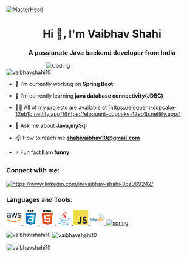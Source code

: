 [![MasterHead](https://media.onlinecoursebay.com/2019/03/01021131/1580646_003f_5.jpg)](https://vaibhavshahi10.io)
<h1 align="center">Hi 👋, I'm Vaibhav Shahi</h1>
<h3 align="center">A passionate Java backend developer from India</h3>
<img align="right" alt="Coding" width="400" src="https://qph.cf2.quoracdn.net/main-qimg-82b7314fe96c4a2d8f3088207a4afd8d">

<p align="left"> <img src="https://komarev.com/ghpvc/?username=vaibhavshahi10&label=Profile%20views&color=0e75b6&style=flat" alt="vaibhavshahi10" /> </p>

- 🔭 I’m currently working on **Spring Boot**

- 🌱 I’m currently learning **java database connectivity(JDBC)**

- 👨‍💻 All of my projects are available at [https://eloquent-cupcake-12eb1b.netlify.app/](https://eloquent-cupcake-12eb1b.netlify.app/)

- 💬 Ask me about **Java,mySql**

- 📫 How to reach me **shahivaibhav10@gmail.com**

- ⚡ Fun fact **I am funny**

<h3 align="left">Connect with me:</h3>
<p align="left">
<a href="https://linkedin.com/in/https://www.linkedin.com/in/vaibhav-shahi-35a069242/" target="blank"><img align="center" src="https://raw.githubusercontent.com/rahuldkjain/github-profile-readme-generator/master/src/images/icons/Social/linked-in-alt.svg" alt="https://www.linkedin.com/in/vaibhav-shahi-35a069242/" height="30" width="40" /></a>
</p>

<h3 align="left">Languages and Tools:</h3>
<p align="left"> <a href="https://aws.amazon.com" target="_blank" rel="noreferrer"> <img src="https://raw.githubusercontent.com/devicons/devicon/master/icons/amazonwebservices/amazonwebservices-original-wordmark.svg" alt="aws" width="40" height="40"/> </a> <a href="https://www.w3schools.com/css/" target="_blank" rel="noreferrer"> <img src="https://raw.githubusercontent.com/devicons/devicon/master/icons/css3/css3-original-wordmark.svg" alt="css3" width="40" height="40"/> </a> <a href="https://www.w3.org/html/" target="_blank" rel="noreferrer"> <img src="https://raw.githubusercontent.com/devicons/devicon/master/icons/html5/html5-original-wordmark.svg" alt="html5" width="40" height="40"/> </a> <a href="https://www.java.com" target="_blank" rel="noreferrer"> <img src="https://raw.githubusercontent.com/devicons/devicon/master/icons/java/java-original.svg" alt="java" width="40" height="40"/> </a> <a href="https://developer.mozilla.org/en-US/docs/Web/JavaScript" target="_blank" rel="noreferrer"> <img src="https://raw.githubusercontent.com/devicons/devicon/master/icons/javascript/javascript-original.svg" alt="javascript" width="40" height="40"/> </a> <a href="https://www.mysql.com/" target="_blank" rel="noreferrer"> <img src="https://raw.githubusercontent.com/devicons/devicon/master/icons/mysql/mysql-original-wordmark.svg" alt="mysql" width="40" height="40"/> </a> <a href="https://spring.io/" target="_blank" rel="noreferrer"> <img src="https://www.vectorlogo.zone/logos/springio/springio-icon.svg" alt="spring" width="40" height="40"/> </a> </p>

<p><img align="left" src="https://github-readme-stats.vercel.app/api/top-langs?username=vaibhavshahi10&show_icons=true&locale=en&layout=compact" alt="vaibhavshahi10" /></p>

<p>&nbsp;<img align="center" src="https://github-readme-stats.vercel.app/api?username=vaibhavshahi10&show_icons=true&locale=en" alt="vaibhavshahi10" /></p>

<p><img align="center" src="https://github-readme-streak-stats.herokuapp.com/?user=vaibhavshahi10&" alt="vaibhavshahi10" /></p>

